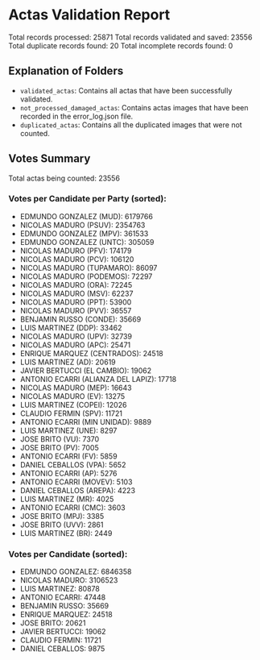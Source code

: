 # Actas Validation Report

Total records processed: 25871
Total records validated and saved: 23556
Total duplicate records found: 20
Total incomplete records found: 0

## Explanation of Folders
- `validated_actas`: Contains all actas that have been successfully validated.
- `not_processed_damaged_actas`: Contains actas images that have been recorded in the error_log.json file.
- `duplicated_actas`: Contains all the duplicated images that were not counted.

## Votes Summary

Total actas being counted: 23556

### Votes per Candidate per Party (sorted):
- EDMUNDO GONZALEZ (MUD): 6179766
- NICOLAS MADURO (PSUV): 2354763
- EDMUNDO GONZALEZ (MPV): 361533
- EDMUNDO GONZALEZ (UNTC): 305059
- NICOLAS MADURO (PFV): 174179
- NICOLAS MADURO (PCV): 106120
- NICOLAS MADURO (TUPAMARO): 86097
- NICOLAS MADURO (PODEMOS): 72297
- NICOLAS MADURO (ORA): 72245
- NICOLAS MADURO (MSV): 62237
- NICOLAS MADURO (PPT): 53900
- NICOLAS MADURO (PVV): 36557
- BENJAMIN RUSSO (CONDE): 35669
- LUIS MARTINEZ (DDP): 33462
- NICOLAS MADURO (UPV): 32739
- NICOLAS MADURO (APC): 25471
- ENRIQUE MARQUEZ (CENTRADOS): 24518
- LUIS MARTINEZ (AD): 20619
- JAVIER BERTUCCI (EL CAMBIO): 19062
- ANTONIO ECARRI (ALIANZA DEL LAPIZ): 17718
- NICOLAS MADURO (MEP): 16643
- NICOLAS MADURO (EV): 13275
- LUIS MARTINEZ (COPEI): 12026
- CLAUDIO FERMIN (SPV): 11721
- ANTONIO ECARRI (MIN UNIDAD): 9889
- LUIS MARTINEZ (UNE): 8297
- JOSE BRITO (VU): 7370
- JOSE BRITO (PV): 7005
- ANTONIO ECARRI (FV): 5859
- DANIEL CEBALLOS (VPA): 5652
- ANTONIO ECARRI (AP): 5276
- ANTONIO ECARRI (MOVEV): 5103
- DANIEL CEBALLOS (AREPA): 4223
- LUIS MARTINEZ (MR): 4025
- ANTONIO ECARRI (CMC): 3603
- JOSE BRITO (MPJ): 3385
- JOSE BRITO (UVV): 2861
- LUIS MARTINEZ (BR): 2449

### Votes per Candidate (sorted):
- EDMUNDO GONZALEZ: 6846358
- NICOLAS MADURO: 3106523
- LUIS MARTINEZ: 80878
- ANTONIO ECARRI: 47448
- BENJAMIN RUSSO: 35669
- ENRIQUE MARQUEZ: 24518
- JOSE BRITO: 20621
- JAVIER BERTUCCI: 19062
- CLAUDIO FERMIN: 11721
- DANIEL CEBALLOS: 9875
